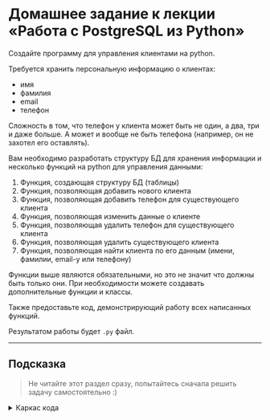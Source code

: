 # Домашнее задание к лекции «Работа с PostgreSQL из Python»

Создайте программу для управления клиентами на python.

Требуется хранить персональную информацию о клиентах:

- имя
- фамилия
- email
- телефон

Сложность в том, что телефон у клиента может быть не один, а два, три и даже больше. А может и вообще не быть телефона (например, он не захотел его оставлять).

Вам необходимо разработать структуру БД для хранения информации и несколько функций на python для управления данными:

1. Функция, создающая структуру БД (таблицы)
1. Функция, позволяющая добавить нового клиента
1. Функция, позволяющая добавить телефон для существующего клиента
1. Функция, позволяющая изменить данные о клиенте
1. Функция, позволяющая удалить телефон для существующего клиента
1. Функция, позволяющая удалить существующего клиента
1. Функция, позволяющая найти клиента по его данным (имени, фамилии, email-у или телефону)

Функции выше являются обязательными, но это не значит что должны быть только они. При необходимости можете создавать дополнительные функции и классы.

Также предоставьте код, демонстрирующий работу всех написанных функций.

Результатом работы будет `.py` файл.

---

## Подсказка

> Не читайте этот раздел сразу, попытайтесь сначала решить задачу самостоятельно :)
<details>

<summary>Каркас кода</summary>

```py
import psycopg2
def create_db(conn):
    pass
def add_client(conn, first_name, last_name, email, phones=None):
    pass
def add_phone(conn, client_id, phone):
    pass
def change_client(conn, client_id, first_name=None, last_name=None, email=None, phones=None):
    pass
def delete_phone(conn, client_id, phone):
    pass
def delete_client(conn, client_id):
    pass
def find_client(conn, first_name=None, last_name=None, email=None, phone=None):
    pass
with psycopg2.connect(database="clients_db", user="postgres", password="postgres") as conn:
    pass  # вызывайте функции здесь
conn.close()
```

</details>

